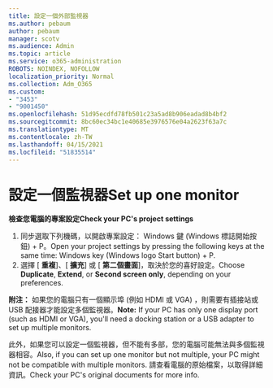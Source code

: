 ```yaml
---
title: 設定一個外部監視器
ms.author: pebaum
author: pebaum
manager: scotv
ms.audience: Admin
ms.topic: article
ms.service: o365-administration
ROBOTS: NOINDEX, NOFOLLOW
localization_priority: Normal
ms.collection: Adm_O365
ms.custom:
- "3453"
- "9001450"
ms.openlocfilehash: 51d95ecdfd78fb501c23a5ad8b906eadad8b4bf2
ms.sourcegitcommit: 8bc60ec34bc1e40685e3976576e04a2623f63a7c
ms.translationtype: MT
ms.contentlocale: zh-TW
ms.lasthandoff: 04/15/2021
ms.locfileid: "51835514"
---
```

# <a name="set-up-one-monitor"></a><span data-ttu-id="2484d-102">設定一個監視器</span><span class="sxs-lookup"><span data-stu-id="2484d-102">Set up one monitor</span></span>

<span data-ttu-id="2484d-103">**檢查您電腦的專案設定**</span><span class="sxs-lookup"><span data-stu-id="2484d-103">**Check your PC's project settings**</span></span>

1. <span data-ttu-id="2484d-104">同步選取下列機碼，以開啟專案設定： Windows 鍵 (Windows 標誌開始按鈕) + P。</span><span class="sxs-lookup"><span data-stu-id="2484d-104">Open your project settings by pressing the following keys at the same time: Windows key (Windows logo Start button) + P.</span></span>
2. <span data-ttu-id="2484d-105">選擇 [ **重複**]、[ **擴充**] 或 [ **第二個畫面**]，取決於您的喜好設定。</span><span class="sxs-lookup"><span data-stu-id="2484d-105">Choose **Duplicate**, **Extend**, or **Second screen only**, depending on your preferences.</span></span>

<span data-ttu-id="2484d-106">**附注：** 如果您的電腦只有一個顯示埠 (例如 HDMI 或 VGA) ，則需要有插接站或 USB 配接器才能設定多個監視器。</span><span class="sxs-lookup"><span data-stu-id="2484d-106">**Note:** If your PC has only one display port (such as HDMI or VGA), you'll need a docking station or a USB adapter to set up multiple monitors.</span></span>

<span data-ttu-id="2484d-107">此外，如果您可以設定一個監視器，但不能有多部，您的電腦可能無法與多個監視器相容。</span><span class="sxs-lookup"><span data-stu-id="2484d-107">Also, if you can set up one monitor but not multiple, your PC might not be compatible with multiple monitors.</span></span> <span data-ttu-id="2484d-108">請查看電腦的原始檔案，以取得詳細資訊。</span><span class="sxs-lookup"><span data-stu-id="2484d-108">Check your PC's original documents for more info.</span></span>